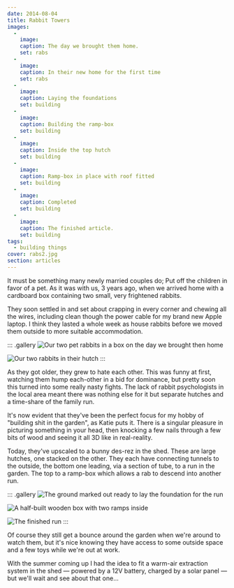```yaml
---
date: 2014-08-04
title: Rabbit Towers
images:
  -
    image: 
    caption: The day we brought them home.
    set: rabs
  -
    image: 
    caption: In their new home for the first time
    set: rabs
  -
    image: 
    caption: Laying the foundations
    set: building
  -
    image: 
    caption: Building the ramp-box
    set: building
  -
    image: 
    caption: Inside the top hutch
    set: building
  -
    image: 
    caption: Ramp-box in place with roof fitted
    set: building
  -
    image: 
    caption: Completed
    set: building
  -
    image: 
    caption: The finished article.
    set: building
tags:
  - building things
cover: rabs2.jpg
section: articles
---
```

It must be something many newly married couples do; Put off the children in favor of a pet. As it was with us, 3 years ago, when we arrived home with a cardboard box containing two small, very frightened rabbits.

They soon settled in and set about crapping in every corner and chewing all the wires, including clean though the power cable for my brand new Apple laptop. I think they lasted a whole week as house rabbits before we moved them outside to more suitable accommodation.

::: .gallery
![Our two pet rabbits in a box on the day we brought then home](rabs.jpg)

![Our two rabbits in their hutch](rabs2.jpg)
:::

As they got older, they grew to hate each other. This was funny at first, watching them hump each-other in a bid for dominance, but pretty soon this turned into some really nasty fights. The lack of rabbit psychologists in the local area meant there was nothing else for it but separate hutches and a time-share of the family run.

It's now evident that they've been the perfect focus for my hobby of "building shit in the garden", as Katie puts it. There is a singular pleasure in picturing something in your head, then knocking a few nails through a few bits of wood and seeing it all 3D like in real-reality.

Today, they've upscaled to a bunny des-rez in the shed.  These are large hutches, one stacked on the other. They each have connecting tunnels to the outside, the bottom one leading, via a section of tube, to a run in the garden. The top to a ramp-box which allows a rab to descend into another run.

::: .gallery
![The ground marked out ready to lay the foundation for the run](building_the_runs_1.jpg)

![A half-built wooden box with two ramps inside](building_the_runs_4.jpg)

![The finished run](building_the_runs_6.jpg)
:::

Of course they still get a bounce around the garden when we're around to watch them, but it's nice knowing they have access to some outside space and a few toys while we're out at work.

With the summer coming up I had the idea to fit a warm-air extraction system in the shed — powered by a 12V battery, charged by a solar panel — but we'll wait and see about that one...
